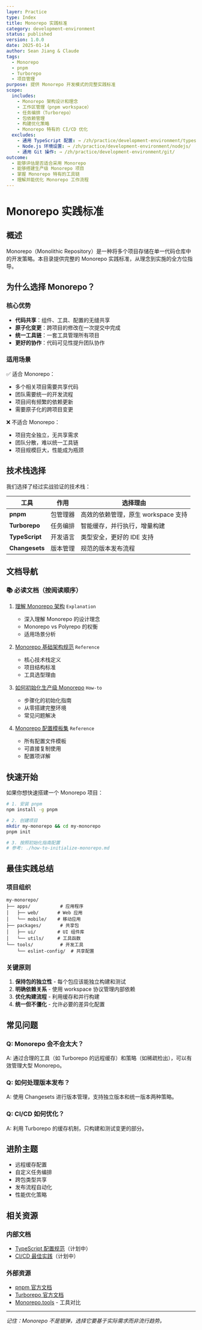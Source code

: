 ```yaml
---
layer: Practice
type: Index
title: Monorepo 实践标准
category: development-environment
status: published
version: 1.0.0
date: 2025-01-14
author: Sean Jiang & Claude
tags:
  - Monorepo
  - pnpm
  - Turborepo
  - 项目管理
purpose: 提供 Monorepo 开发模式的完整实践标准
scope:
  includes:
    - Monorepo 架构设计和理念
    - 工作区管理（pnpm workspace）
    - 任务编排（Turborepo）
    - 包依赖管理
    - 构建优化策略
    - Monorepo 特有的 CI/CD 优化
  excludes:
    - 通用 TypeScript 配置: → /zh/practice/development-environment/typescript/
    - Node.js 环境设置: → /zh/practice/development-environment/nodejs/
    - 通用 Git 操作: → /zh/practice/development-environment/git/
outcome:
  - 能够评估是否适合采用 Monorepo
  - 能够搭建生产级 Monorepo 项目
  - 掌握 Monorepo 特有的工具链
  - 理解并能优化 Monorepo 工作流程
---
```


# Monorepo 实践标准

## 概述

Monorepo（Monolithic Repository）是一种将多个项目存储在单一代码仓库中的开发策略。本目录提供完整的 Monorepo 实践标准，从理念到实施的全方位指导。

## 为什么选择 Monorepo？

### 核心优势

- **代码共享**：组件、工具、配置的无缝共享
- **原子化变更**：跨项目的修改在一次提交中完成
- **统一工具链**：一套工具管理所有项目
- **更好的协作**：代码可见性提升团队协作

### 适用场景

✅ 适合 Monorepo：
- 多个相关项目需要共享代码
- 团队需要统一的开发流程
- 项目间有频繁的依赖更新
- 需要原子化的跨项目变更

❌ 不适合 Monorepo：
- 项目完全独立，无共享需求
- 团队分散，难以统一工具链
- 项目规模巨大，性能成为瓶颈

## 技术栈选择

我们选择了经过实战验证的技术栈：

| 工具 | 作用 | 选择理由 |
|------|------|----------|
| **pnpm** | 包管理器 | 高效的依赖管理，原生 workspace 支持 |
| **Turborepo** | 任务编排 | 智能缓存，并行执行，增量构建 |
| **TypeScript** | 开发语言 | 类型安全，更好的 IDE 支持 |
| **Changesets** | 版本管理 | 规范的版本发布流程 |

## 文档导航

### 📚 必读文档（按阅读顺序）

1. [理解 Monorepo 架构](./understanding-monorepo-architecture.md) `Explanation`
   - 深入理解 Monorepo 的设计理念
   - Monorepo vs Polyrepo 的权衡
   - 适用场景分析

2. [Monorepo 基础架构规范](./monorepo-standard.md) `Reference`
   - 核心技术栈定义
   - 项目结构标准
   - 工具选型理由

3. [如何初始化生产级 Monorepo](./how-to-initialize-monorepo.md) `How-to`
   - 步骤化的初始化指南
   - 从零搭建完整环境
   - 常见问题解决

4. [Monorepo 配置模板集](./monorepo-configuration.md) `Reference`
   - 所有配置文件模板
   - 可直接复制使用
   - 配置项详解

## 快速开始

如果你想快速搭建一个 Monorepo 项目：

```bash
# 1. 安装 pnpm
npm install -g pnpm

# 2. 创建项目
mkdir my-monorepo && cd my-monorepo
pnpm init

# 3. 按照初始化指南配置
# 参考: ./how-to-initialize-monorepo.md
```

## 最佳实践总结

### 项目组织

```
my-monorepo/
├── apps/           # 应用程序
│   ├── web/       # Web 应用
│   └── mobile/    # 移动应用
├── packages/       # 共享包
│   ├── ui/        # UI 组件库
│   └── utils/     # 工具函数
└── tools/          # 开发工具
    └── eslint-config/  # 共享配置
```

### 关键原则

1. **保持包的独立性** - 每个包应该能独立构建和测试
2. **明确依赖关系** - 使用 workspace 协议管理内部依赖
3. **优化构建流程** - 利用缓存和并行构建
4. **统一但不僵化** - 允许必要的差异化配置

## 常见问题

### Q: Monorepo 会不会太大？
A: 通过合理的工具（如 Turborepo 的远程缓存）和策略（如稀疏检出），可以有效管理大型 Monorepo。

### Q: 如何处理版本发布？
A: 使用 Changesets 进行版本管理，支持独立版本和统一版本两种策略。

### Q: CI/CD 如何优化？
A: 利用 Turborepo 的缓存机制，只构建和测试变更的部分。

## 进阶主题

- 远程缓存配置
- 自定义任务编排
- 跨包类型共享
- 发布流程自动化
- 性能优化策略

## 相关资源

### 内部文档
- [TypeScript 配置规范](/zh/practice/development-environment/typescript/)（计划中）
- [CI/CD 最佳实践](/zh/practice/devops/ci-cd/)（计划中）

### 外部资源
- [pnpm 官方文档](https://pnpm.io/)
- [Turborepo 官方文档](https://turbo.build/repo)
- [Monorepo.tools](https://monorepo.tools/) - 工具对比

---

*记住：Monorepo 不是银弹，选择它要基于实际需求而非流行趋势。*